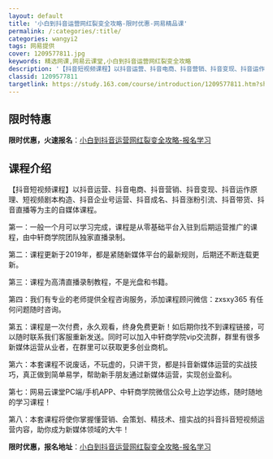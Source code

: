 ```yaml
---
layout: default
title: '小白到抖音运营网红裂变全攻略-限时优惠-网易精品课'
permalink: /:categories/:title/
categories: wangyi2
tags: 网易提供
cover: 1209577811.jpg
keywords: 精选网课,网易云课堂,小白到抖音运营网红裂变全攻略
description: '【抖音短视频课程】以抖音运营、抖音电商、抖音营销、抖音变现、抖音运作原理、短视频剧本构造、抖音企业号运营、抖音成名、抖音'
classid: 1209577811
targetlink: https://study.163.com/course/introduction/1209577811.htm?share=1&shareId=1025206652&utm_campaign=share&utm_medium=iphoneShare&utm_source=&utm_u=1025206652
---
```


## 限时特惠

**限时优惠，火速报名**：[小白到抖音运营网红裂变全攻略-报名学习](https://study.163.com/course/introduction/1209577811.htm?share=1&shareId=1025206652&utm_campaign=share&utm_medium=iphoneShare&utm_source=&utm_u=1025206652)

## 课程介绍

【抖音短视频课程】以抖音运营、抖音电商、抖音营销、抖音变现、抖音运作原理、短视频剧本构造、抖音企业号运营、抖音成名、抖音涨粉引流、抖音带货、抖音直播等为主的自媒体课程。

第一：一般一个月可以学习完成，课程是从零基础平台入驻到后期运营推广的课程，由中轩商学院团队独家直播录制。

第二：课程更新于2019年，都是紧随新媒体平台的最新规则，后期还不断连载更新。

第三：课程为高清直播录制教程，不是光盘和书籍。

第四：我们有专业的老师提供全程咨询服务，添加课程顾问微信：zxsxy365 有任何问题随时咨询。

第五：课程是一次付费，永久观看，终身免费更新！如后期你找不到课程链接，可以随时联系我们客服重新发送。同时可以加入中轩商学院vip交流群，群里有很多新媒体运营从业者，在群里可以获取更多创业商机。

第六：本套课程不说废话，不玩虚的，只讲干货，都是抖音新媒体运营的实战技巧，真正做到简单易学，帮助新手朋友通过新媒体运营，实现创业盈利。

第七：网易云课堂PC端/手机APP、中轩商学院微信公众号上边学边练，随时随地的学习课程！

第八：本套课程将使你掌握懂营销、会策划、精技术、擅实战的抖音抖音短视频运营内容，助你成为新媒体领域的大牛！

**限时优惠，报名地址**：[小白到抖音运营网红裂变全攻略-报名学习](https://study.163.com/course/introduction/1209577811.htm?share=1&shareId=1025206652&utm_campaign=share&utm_medium=iphoneShare&utm_source=&utm_u=1025206652)

